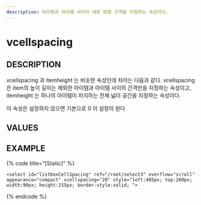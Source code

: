 ```yaml
---
description: 아이템과 아이템 사이의 세로 방향 간격을 지정하는 속성이다.
---
```


# vcellspacing

## DESCRIPTION

vcellspacing 과 itemheight 는 비슷한 속성인데 차이는 다음과 같다. vcellspacing 은 item의 높이 길이는 제외한 아이템과 아이템 사이의 간격만을 지정하는 속성이고, itemheight 는 하나의 아이템이 차지하는 전체 넓이 공간을 지정하는 속성이다.

이 속성은 설정하지 않으면 기본으로 0 이 설정이 된다

## VALUES

## EXAMPLE

{% code title="\[Static\]" %}
```markup
<select id="listboxCellSpacing" ref="/root/select3" overflow="scroll" 
appearance="compact" vcellspacing="20" style="left:485px; top:260px; 
width:90px; height:155px; border-style:solid; ">
```
{% endcode %}

